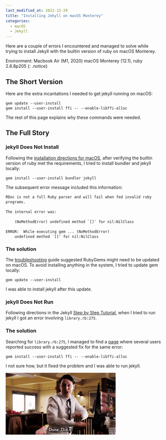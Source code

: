 ```yaml
---
last_modified_at: 2021-12-29
title: "Installing Jekyll on macOS Monterey"
categories:
  - macOS
  - Jekyll
---
```


Here are a couple of errors I encountered and managed to solve while trying to install Jekyll with the builtin version of ruby on macOS Monterey.

Environment: Macbook Air (M1, 2020) macOS Monterey (12.1), ruby 2.6.8p205
{: .notice}

## The Short Version

Here are the extra incantations I needed to get jekyll running on macOS:

```shell
gem update --user-install
gem install --user-install ffi -- --enable-libffi-alloc

```

The rest of this page explains why these commands were needed.


## The Full Story

### jekyll Does Not Install

Following the [installation directions for macOS](https://jekyllrb.com/docs/installation/macos/), after verifying the builtin version of ruby met the requirements, I tried to install bundler and jekyll locally:

```shell
gem install --user-install bundler jekyll
```

The subsequent error message included this information:

```
RDoc is not a full Ruby parser and will fail when fed invalid ruby programs.

The internal error was:

	(NoMethodError) undefined method `[]' for nil:NilClass

ERROR:  While executing gem ... (NoMethodError)
    undefined method `[]' for nil:NilClass
```

### The solution

The [troubleshooting](https://jekyllrb.com/docs/troubleshooting/) guide suggested RubyGems might need to be updated on macOS. To avoid installing anything in the system, I tried to update gem locally:

```shell
gem update --user-install
```

I was able to install jekyll after this update.

### jekyll Does Not Run


Following directions in the Jekyll [Step by Step Tutorial](https://jekyllrb.com/docs/step-by-step/01-setup/), when I tried to run jekyll I got an error involving `library.rb:275`.

### The solution
Searching for `library.rb:275`, I managed to find a [page](https://github.com/ffi/ffi/issues/864) where several users reported success with a suggested fix for the same error:

```shell
gem install --user-install ffi -- --enable-libffi-alloc
```

I not sure how, but it fixed the problem and I was able to run jekyll.

!["I did it!"](/assets/images/i-did-it.gif)
